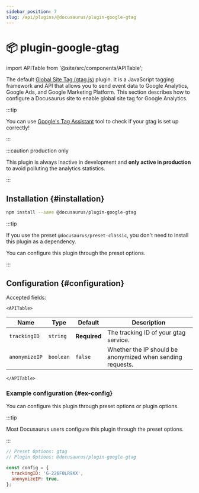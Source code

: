 ```yaml
---
sidebar_position: 7
slug: /api/plugins/@docusaurus/plugin-google-gtag
---
```


# 📦 plugin-google-gtag

import APITable from '@site/src/components/APITable';

The default [Global Site Tag (gtag.js)](https://developers.google.com/analytics/devguides/collection/gtagjs/) plugin. It is a JavaScript tagging framework and API that allows you to send event data to Google Analytics, Google Ads, and Google Marketing Platform. This section describes how to configure a Docusaurus site to enable global site tag for Google Analytics.

:::tip

You can use [Google's Tag Assistant](https://tagassistant.google.com/) tool to check if your gtag is set up correctly!

:::

:::caution production only

This plugin is always inactive in development and **only active in production** to avoid polluting the analytics statistics.

:::

## Installation {#installation}

```bash npm2yarn
npm install --save @docusaurus/plugin-google-gtag
```

:::tip

If you use the preset `@docusaurus/preset-classic`, you don't need to install this plugin as a dependency.

You can configure this plugin through the preset options.

:::

## Configuration {#configuration}

Accepted fields:

```mdx-code-block
<APITable>
```

| Name | Type | Default | Description |
| --- | --- | --- | --- |
| `trackingID` | `string` | **Required** | The tracking ID of your gtag service. |
| `anonymizeIP` | `boolean` | `false` | Whether the IP should be anonymized when sending requests. |

```mdx-code-block
</APITable>
```

### Example configuration {#ex-config}

You can configure this plugin through preset options or plugin options.

:::tip

Most Docusaurus users configure this plugin through the preset options.

:::

```js config-tabs
// Preset Options: gtag
// Plugin Options: @docusaurus/plugin-google-gtag

const config = {
  trackingID: 'G-226F0LR9XX',
  anonymizeIP: true,
};
```
